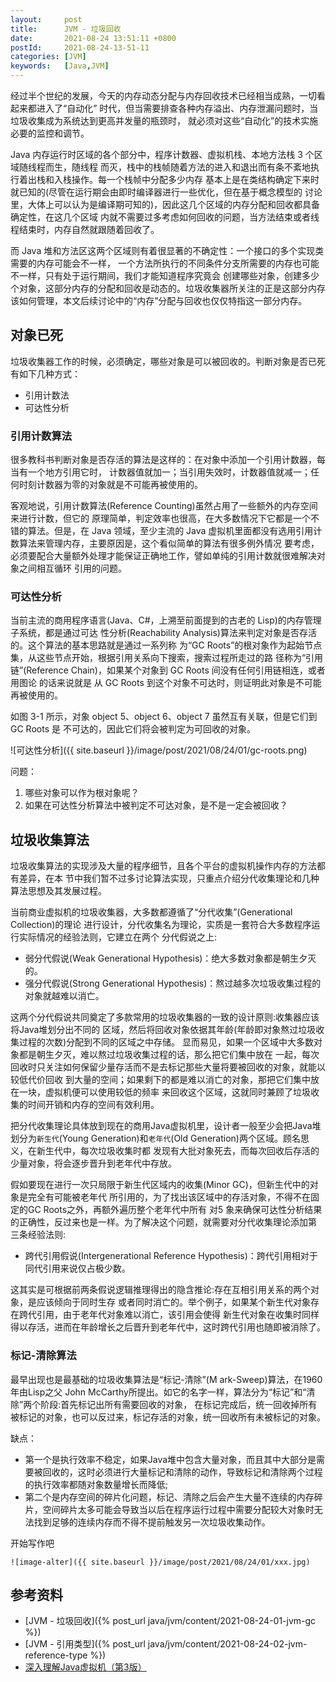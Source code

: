 ```yaml
---
layout:     post
title:      JVM - 垃圾回收
date:       2021-08-24 13:51:11 +0800
postId:     2021-08-24-13-51-11
categories: [JVM]
keywords:   [Java,JVM]
---
```


经过半个世纪的发展，今天的内存动态分配与内存回收技术已经相当成熟，一切看起来都进入了“自动化”
时代，但当需要排查各种内存溢出、内存泄漏问题时，当垃圾收集成为系统达到更高并发量的瓶颈时，
就必须对这些“自动化”的技术实施必要的监控和调节。

Java 内存运行时区域的各个部分中，程序计数器、虚拟机栈、本地方法栈 3 个区域随线程而生，随线程
而灭，栈中的栈帧随着方法的进入和退出而有条不紊地执行着出栈和入栈操作。每一个栈帧中分配多少内存
基本上是在类结构确定下来时就已知的(尽管在运行期会由即时编译器进行一些优化，但在基于概念模型的
讨论里，大体上可以认为是编译期可知的)，因此这几个区域的内存分配和回收都具备确定性，在这几个区域
内就不需要过多考虑如何回收的问题，当方法结束或者线程结束时，内存自然就跟随着回收了。

而 Java 堆和方法区这两个区域则有着很显著的不确定性：一个接口的多个实现类需要的内存可能会不一样，
一个方法所执行的不同条件分支所需要的内存也可能不一样，只有处于运行期间，我们才能知道程序究竟会
创建哪些对象，创建多少个对象，这部分内存的分配和回收是动态的。垃圾收集器所关注的正是这部分内存
该如何管理，本文后续讨论中的“内存”分配与回收也仅仅特指这一部分内存。

## 对象已死
垃圾收集器工作的时候，必须确定，哪些对象是可以被回收的。判断对象是否已死有如下几种方式：
* 引用计数法
* 可达性分析

### 引用计数算法
很多教科书判断对象是否存活的算法是这样的：在对象中添加一个引用计数器，每当有一个地方引用它时，
计数器值就加一；当引用失效时，计数器值就减一；任何时刻计数器为零的对象就是不可能再被使用的。

客观地说，引用计数算法(Reference Counting)虽然占用了一些额外的内存空间来进行计数，但它的
原理简单，判定效率也很高，在大多数情况下它都是一个不错的算法。但是，在 Java 领域，至少主流的 
Java 虚拟机里面都没有选用引用计数算法来管理内存，主要原因是，这个看似简单的算法有很多例外情况
要考虑，必须要配合大量额外处理才能保证正确地工作，譬如单纯的引用计数就很难解决对象之间相互循环
引用的问题。

### 可达性分析
当前主流的商用程序语言(Java、C#，上溯至前面提到的古老的 Lisp)的内存管理子系统，都是通过可达
性分析(Reachability Analysis)算法来判定对象是否存活的。这个算法的基本思路就是通过一系列称
为“GC Roots”的根对象作为起始节点集，从这些节点开始，根据引用关系向下搜索，搜索过程所走过的路
径称为“引用链”(Reference Chain)，如果某个对象到 GC Roots 间没有任何引用链相连，或者用图论
的话来说就是 从 GC Roots 到这个对象不可达时，则证明此对象是不可能再被使用的。

如图 3-1 所示，对象 object 5、object 6、object 7 虽然互有关联，但是它们到 GC Roots 是
不可达的，因此它们将会被判定为可回收的对象。

![可达性分析]({{ site.baseurl }}/image/post/2021/08/24/01/gc-roots.png)

问题：
1. 哪些对象可以作为根对象呢？
2. 如果在可达性分析算法中被判定不可达对象，是不是一定会被回收？

## 垃圾收集算法
垃圾收集算法的实现涉及大量的程序细节，且各个平台的虚拟机操作内存的方法都有差异，在本
节中我们暂不过多讨论算法实现，只重点介绍分代收集理论和几种算法思想及其发展过程。

当前商业虚拟机的垃圾收集器，大多数都遵循了“分代收集”(Generational Collection)的理论
进行设计，分代收集名为理论，实质是一套符合大多数程序运行实际情况的经验法则，它建立在两个
分代假说之上:

* 弱分代假说(Weak Generational Hypothesis)：绝大多数对象都是朝生夕灭的。
* 强分代假说(Strong Generational Hypothesis)：熬过越多次垃圾收集过程的对象就越难以消亡。

这两个分代假说共同奠定了多款常用的垃圾收集器的一致的设计原则:收集器应该将Java堆划分出不同的
区域，然后将回收对象依据其年龄(年龄即对象熬过垃圾收集过程的次数)分配到不同的区域之中存储。
显而易见，如果一个区域中大多数对象都是朝生夕灭，难以熬过垃圾收集过程的话，那么把它们集中放在
一起，每次回收时只关注如何保留少量存活而不是去标记那些大量将要被回收的对象，就能以较低代价回收
到大量的空间；如果剩下的都是难以消亡的对象，那把它们集中放在一块，虚拟机便可以使用较低的频率
来回收这个区域，这就同时兼顾了垃圾收集的时间开销和内存的空间有效利用。

把分代收集理论具体放到现在的商用Java虚拟机里，设计者一般至少会把Java堆划分为`新生代`(Young 
Generation)和`老年代`(Old Generation)两个区域。顾名思义，在新生代中，每次垃圾收集时都
发现有大批对象死去，而每次回收后存活的少量对象，将会逐步晋升到老年代中存放。

假如要现在进行一次只局限于新生代区域内的收集(Minor GC)，但新生代中的对象是完全有可能被老年代
所引用的，为了找出该区域中的存活对象，不得不在固定的GC Roots之外，再额外遍历整个老年代中所有
对5 象来确保可达性分析结果的正确性，反过来也是一样。为了解决这个问题，就需要对分代收集理论添加第
三条经验法则:

* 跨代引用假说(Intergenerational Reference Hypothesis)：跨代引用相对于同代引用来说仅占极少数。

这其实是可根据前两条假说逻辑推理得出的隐含推论:存在互相引用关系的两个对象，是应该倾向于同时生存
或者同时消亡的。举个例子，如果某个新生代对象存在跨代引用，由于老年代对象难以消亡，该引用会使得
新生代对象在收集时同样得以存活，进而在年龄增长之后晋升到老年代中，这时跨代引用也随即被消除了。

### 标记-清除算法
最早出现也是最基础的垃圾收集算法是“标记-清除”(M ark-Sweep)算法，在1960年由Lisp之父 John 
McCarthy所提出。如它的名字一样，算法分为“标记”和“清除”两个阶段:首先标记出所有需要回收的对象，
在标记完成后，统一回收掉所有被标记的对象，也可以反过来，标记存活的对象，统一回收所有未被标记的对象。

缺点：
* 第一个是执行效率不稳定，如果Java堆中包含大量对象，而且其中大部分是需要被回收的，这时必须进行大量标记和清除的动作，导致标记和清除两个过程的执行效率都随对象数量增长而降低;
* 第二个是内存空间的碎片化问题，标记、清除之后会产生大量不连续的内存碎片，空间碎片太多可能会导致当以后在程序运行过程中需要分配较大对象时无法找到足够的连续内存而不得不提前触发另一次垃圾收集动作。








开始写作吧
```
![image-alter]({{ site.baseurl }}/image/post/2021/08/24/01/xxx.jpg)
```

## 参考资料
* [JVM - 垃圾回收]({% post_url java/jvm/content/2021-08-24-01-jvm-gc %})
* [JVM - 引用类型]({% post_url java/jvm/content/2021-08-24-02-jvm-reference-type %})
* [深入理解Java虚拟机（第3版）](https://book.douban.com/subject/34907497/)
